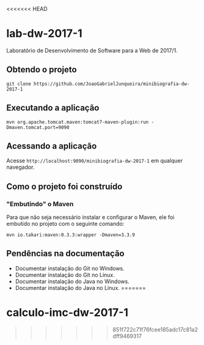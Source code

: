 <<<<<<< HEAD
# lab-dw-2017-1
Laboratório de Desenvolvimento de Software para a Web de 2017/1.

## Obtendo o projeto

`git clone https://github.com/JoaoGabrielJunqueira/minibiografia-dw-2017-1`

## Executando a aplicação

`mvn org.apache.tomcat.maven:tomcat7-maven-plugin:run -Dmaven.tomcat.port=9090`

## Acessando a aplicação

Acesse `http://localhost:9090/minibiografia-dw-2017-1` em qualquer navegador.

## Como o projeto foi construído

### "Embutindo" o Maven

Para que não seja necessário instalar e configurar o Maven, ele foi embutido no projeto com o seguinte comando:

`mvn io.takari:maven:0.3.3:wrapper -Dmaven=3.3.9`

## Pendências na documentação

* Documentar instalação do Git no Windows.
* Documentar instalação do Git no Linux.
* Documentar instalação do Java no Windows.
* Documentar instalação do Java no Linux.
=======
# calculo-imc-dw-2017-1
>>>>>>> 851f722c71f76fcee185adc17c81a2dff9469317
